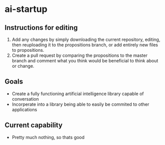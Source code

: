 # ai-startup
## Instructions for editing
<ol>
<li>Add any changes by simply downloading the current repository, editing, then reuploading it to the propositions branch, or add entirely new files to propositions.</li>
<li>Create a pull request by comparing the propositions to the master branch and comment what you think would be beneficial to think about or change.</li>
</ol>

## Goals
<ul>
<li>Create a fully functioning artificial intelligence library capable of conversation</li>
<li>Incorperate into a library being able to easily be commited to other applications</li>
</ul>

## Current capability
<ul>
<li>Pretty much nothing, so thats good</li>
</ul>
